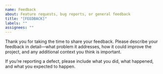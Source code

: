 ```yaml
---
name: Feedback
about: Feature requests, bug reports, or general feedback
title: "[FEEDBACK]"
labels: ""
assignees: ""
---
```


Thank you for taking the time to share your feedback. Please describe your feedback in detail—what problem it addresses, how it could improve the project, and any additional context you think is important.

If you’re reporting a defect, please include what you did, what happened, and what you expected to happen.
